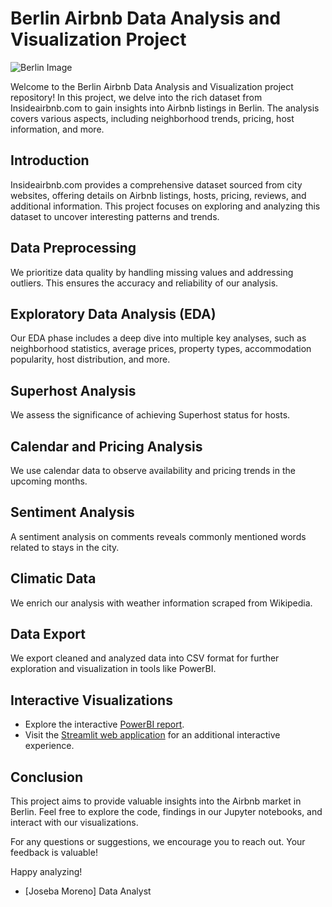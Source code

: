 # Berlin Airbnb Data Analysis and Visualization Project

![Berlin Image](https://www.laguiadeberlin.com/wp-content/uploads/2017/09/berlin-airbnb.jpg)

Welcome to the Berlin Airbnb Data Analysis and Visualization project repository! In this project, we delve into the rich dataset from Insideairbnb.com to gain insights into Airbnb listings in Berlin. The analysis covers various aspects, including neighborhood trends, pricing, host information, and more.

## Introduction

Insideairbnb.com provides a comprehensive dataset sourced from city websites, offering details on Airbnb listings, hosts, pricing, reviews, and additional information. This project focuses on exploring and analyzing this dataset to uncover interesting patterns and trends.

## Data Preprocessing

We prioritize data quality by handling missing values and addressing outliers. This ensures the accuracy and reliability of our analysis.

## Exploratory Data Analysis (EDA)

Our EDA phase includes a deep dive into multiple key analyses, such as neighborhood statistics, average prices, property types, accommodation popularity, host distribution, and more.

## Superhost Analysis

We assess the significance of achieving Superhost status for hosts.

## Calendar and Pricing Analysis

We use calendar data to observe availability and pricing trends in the upcoming months.

## Sentiment Analysis

A sentiment analysis on comments reveals commonly mentioned words related to stays in the city.

## Climatic Data

We enrich our analysis with weather information scraped from Wikipedia.

## Data Export

We export cleaned and analyzed data into CSV format for further exploration and visualization in tools like PowerBI.

## Interactive Visualizations

- Explore the interactive [PowerBI report](https://app.powerbi.com/view?r=eyJrIjoiNGMzOTk5NTEtMDRhNS00MWE2LWI2ZjUtYzQ3ZWI0ZGU2MGZmI).
- Visit the [Streamlit web application](https://berlin-airbn.streamlit.app/) for an additional interactive experience.

## Conclusion

This project aims to provide valuable insights into the Airbnb market in Berlin. Feel free to explore the code, findings in our Jupyter notebooks, and interact with our visualizations.

For any questions or suggestions, we encourage you to reach out. Your feedback is valuable!

Happy analyzing!

- [Joseba Moreno]
Data Analyst
